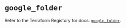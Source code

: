 # `google_folder`

Refer to the Terraform Registory for docs: [`google_folder`](https://registry.terraform.io/providers/hashicorp/google-beta/4.68.0/docs/resources/google_folder).
